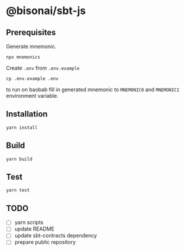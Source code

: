 # @bisonai/sbt-js

## Prerequisites

Generate mnemonic.

```shell
npx mnemonics
```

Create `.env` from `.env.example`

```shell
cp .env.example .env
```

to run on baobab fill in generated mnemonic to `MNEMONIC0` and `MNEMONIC1` environment variable.

## Installation

```shell
yarn install
```

## Build

```shell
yarn build
```

## Test

```shell
yarn test
```

## TODO

- [ ] yarn scripts
- [ ] update README
- [ ] update sbt-contracts dependency
- [ ] prepare public repository
